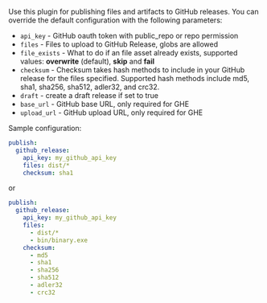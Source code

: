 Use this  plugin for publishing files and artifacts to GitHub releases. You
can override the default configuration with the following parameters:

* `api_key` - GitHub oauth token with public_repo or repo permission
* `files` - Files to upload to GitHub Release, globs are allowed
* `file_exists` - What to do if an file asset already exists, supported values: **overwrite** (default), **skip** and **fail**
* `checksum` - Checksum takes hash methods to include in your GitHub release for the files specified. Supported hash methods include md5, sha1, sha256, sha512, adler32, and crc32.
* `draft` - create a draft release if set to true
* `base_url` - GitHub base URL, only required for GHE
* `upload_url` - GitHub upload URL, only required for GHE

Sample configuration:

```yaml
publish:
  github_release:
    api_key: my_github_api_key
    files: dist/*
    checksum: sha1
```

or

```yaml
publish:
  github_release:
    api_key: my_github_api_key
    files:
      - dist/*
      - bin/binary.exe
    checksum:
      - md5
      - sha1
      - sha256
      - sha512
      - adler32
      - crc32
```
